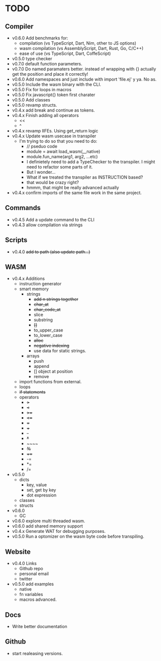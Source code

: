 # TODO

## Compiler
- v0.6.0 Add benchmarks for:
  - compilation (vs TypeScript, Dart, Nim, other to JS options)
  - wasm compilation (vs AssemblyScript, Dart, Rust, Go, C/C++)
  - ease of use (vs TypeScript, Dart, CoffeScript)
- v0.5.0 type checker
- v0.7.0 default function parameters.
- v0.7.0 Do named paramaters better. instead of wrapping with {} actually get the position and place it correctly! 
- v0.6.0 Add namespaces and just include with import 'file.ej' y ya. No as.
- v0.5.0 Include the wasm binary with the CLI.
- v0.5.0 Fix for loops in macros
- v0.5.0 Fix javascript{} token first charater
- v0.5.0 Add classes
- v0.5.0 revamp structs.
- v0.4.x add break and continue as tokens.
- v0.4.x Finish adding all operators
  - <<
  - ^ 
- v0.4.x revamp IIFEs. Using get_return logic
- v0.4.x Update wasm usecase in transpiler
  - I'm trying to do so that you need to do:
    - // pseduo code
    - module = await load_wasm(__native) 
    - module.fun_name(arg1, arg2, ...etc)
    - I definietely need to add a TypeChecker to the transpiler. I might need to refactor some parts of it.
    - But I wonder...
    - What if we treated the transpiler as INSTRUCTION based?
    - that would be crazy right?
    - hmmm, that might be really advanced actually
- v0.4.x confirm imports of the same file work in the same project.

## Commands
- v0.4.5 Add a update command to the CLI
- v0.4.3 allow compilation via strings

## Scripts
- v0.4.0 ~~add to path (also update path...)~~

## WASM
- v0.4.x Additions
  - instruction generator
  - smart memory
    - strings
      - ~~add n strings together~~
      - ~~char_at~~
      - ~~char_code_at~~
      - slice
      - substring
      - ~~[]~~
      - to_upper_case
      - to_lower_case
      - ~~alloc~~
      - ~~negative indexing~~
      - use data for static strings.
    - arrays
      - push
      - append
      - [] object at position
      - remove
  - import functions from external.
  - loops
  - ~~if statements~~
  - operators
    - ~~>~~
    - ~~<~~
    - ~~>=~~
    - ~~<=~~
    - ~~=~~
    - ~~+~~
    - ~~-~~
    - ~~*~~
    - ~~\~~
    - ~~%~~
    - ~~+=~~
    - -=
    - *=
    - /=
- v0.5.0
  - dicts
    - key, value
    - set, get by key
    - dot expression
  - classes
  - structs
- v0.6.0 
  - GC
- v0.6.0 explore multi threaded wasm.
- v0.6.0 add shared memory support
- v0.4.x Generate WAT for debugging purposes.
- v0.5.0 Run a optomizer on the wasm byte code before transpiling.

## Website
- v0.4.0 Links
  - Github repo
  - personal email
  - twitter
- v0.5.0 add examples 
  - native
  - fn variables
  - macros advanced.

## Docs
- Write better documentation

## Github
- start realeasing versions.